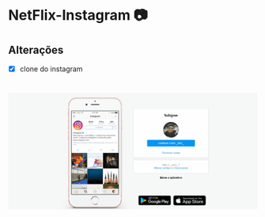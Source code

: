 
# NetFlix-Instagram 📷

## Alterações

- [x] clone do instagram

<h1 align="center">
  <img src="../public/Clone-Instagram.gif" />
</h1>

